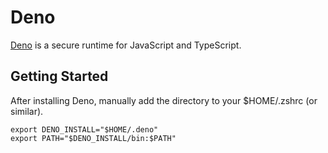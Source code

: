 # Deno

[Deno](https://deno.land/) is a secure runtime for JavaScript and TypeScript.

## Getting Started

After installing Deno, manually add the directory to your $HOME/.zshrc (or similar).

```
export DENO_INSTALL="$HOME/.deno"
export PATH="$DENO_INSTALL/bin:$PATH"
```
